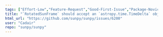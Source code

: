 ```yaml
---
tags: ["Effort-Low","Feature-Request","Good-First-Issue","Package-Novice","Priority-Low","astronomy","astropy","coordinates","hacktoberfest","python","solar","solar-physics","sun","sunpy"]
title: "`RotatedSunFrame` should accept an `astropy.time.TimeDelta` object as `durations=` input"
html_url: "https://github.com/sunpy/sunpy/issues/6200"
user: "Cadair"
repo: "sunpy/sunpy"
---
```


